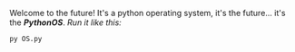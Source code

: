 Welcome to the future! It's a python operating system, it's the future... it's the ***PythonOS***.
*Run it like this:*
```
py OS.py
```
